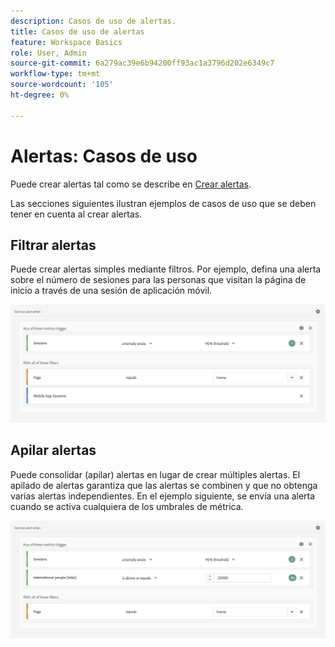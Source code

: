 ```yaml
---
description: Casos de uso de alertas.
title: Casos de uso de alertas
feature: Workspace Basics
role: User, Admin
source-git-commit: 6a279ac39e6b94200ff93ac1a3796d202e6349c7
workflow-type: tm+mt
source-wordcount: '105'
ht-degree: 0%

---
```


# Alertas: Casos de uso

Puede crear alertas tal como se describe en [Crear alertas](/help/components/c-intelligent-alerts/alert-builder.md).

Las secciones siguientes ilustran ejemplos de casos de uso que se deben tener en cuenta al crear alertas.

## Filtrar alertas

Puede crear alertas simples mediante filtros. Por ejemplo, defina una alerta sobre el número de sesiones para las personas que visitan la página de inicio a través de una sesión de aplicación móvil.

<!-- 

Update screenshots for better readability.

 -->

![](assets/alerts-example1.png)



## Apilar alertas

Puede consolidar (apilar) alertas en lugar de crear múltiples alertas. El apilado de alertas garantiza que las alertas se combinen y que no obtenga varias alertas independientes. En el ejemplo siguiente, se envía una alerta cuando se activa cualquiera de los umbrales de métrica.

![](assets/alerts-example2.png)
